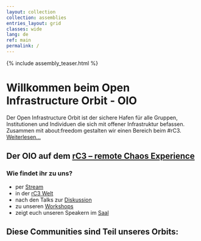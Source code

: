 ```yaml
---
layout: collection
collection: assemblies
entries_layout: grid
classes: wide
lang: de
ref: main
permalink: /
---
```

{% include assembly_teaser.html %}


Willkommen beim Open Infrastructure Orbit - OIO
=========================================

Der Open Infrastructure Orbit ist der sichere Hafen für alle Gruppen, Institutionen und Individuen die sich mit offener Infrastruktur befassen. Zusammen mit about:freedom gestalten wir einen Bereich beim #rC3. [Weiterlesen...](/about)

Der OIO auf dem [rC3 – remote Chaos Experience](https://events.ccc.de/2020/09/04/rc3-remote-chaos-experience/)
---------

### Wie findet ihr zu uns?

* per [Stream](https://streaming.media.ccc.de/rc3/oio)
* in der [rC3 Welt](https://rc3.world/rc3/assembly/af-oio/)
* nach den Talks zur [Diskussion](http://discussion.rc3.oio.social)
* zu unseren [Workshops](http://workshop.rc3.oio.social)
* zeigt euch unseren Speakern im [Saal](http://audience.rc3.oio.social)


Diese Communities sind Teil unseres Orbits:
--------
